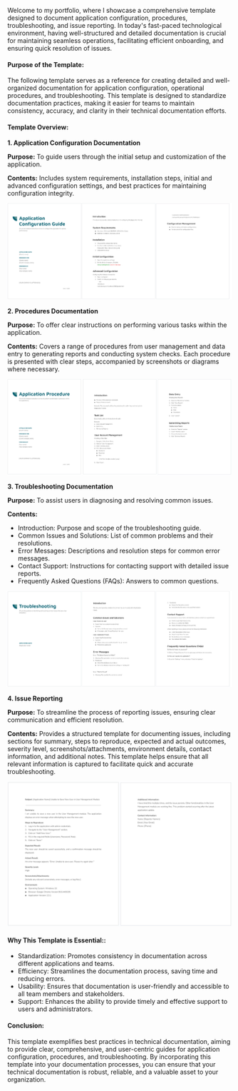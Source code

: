 Welcome to my portfolio, where I showcase a comprehensive template designed to document application configuration, procedures, troubleshooting, and issue reporting. In today's fast-paced technological environment, having well-structured and detailed documentation is crucial for maintaining seamless operations, facilitating efficient onboarding, and ensuring quick resolution of issues.

#### Purpose of the Template:
The following template serves as a reference for creating detailed and well-organized documentation for application configuration, operational procedures, and troubleshooting. This template is designed to standardize documentation practices, making it easier for teams to maintain consistency, accuracy, and clarity in their technical documentation efforts.


#### Template Overview:

**1. Application Configuration Documentation**

   **Purpose:** To guide users through the initial setup and customization of the application.

   **Contents:** Includes system requirements, installation steps, initial and advanced configuration settings, and best practices for maintaining configuration integrity.

   ![image for t-01](images/t-01.png)

**2. Procedures Documentation**

   **Purpose:** To offer clear instructions on performing various tasks within the application.

   **Contents:** Covers a range of procedures from user management and data entry to generating reports and conducting system checks. Each procedure is presented with clear steps, accompanied by screenshots or diagrams where necessary.

  ![image for t-02](images/t-02.png)

**3. Troubleshooting Documentation**

   **Purpose:** To assist users in diagnosing and resolving common issues.

   **Contents:**
   - Introduction: Purpose and scope of the troubleshooting guide.
   - Common Issues and Solutions: List of common problems and their resolutions.
   - Error Messages: Descriptions and resolution steps for common error messages.
   - Contact Support: Instructions for contacting support with detailed issue reports.
   - Frequently Asked Questions (FAQs): Answers to common questions.

   ![image for t-03](images/t-03.png)
   
**4. Issue Reporting**

   **Purpose:** To streamline the process of reporting issues, ensuring clear communication and efficient resolution.

   **Contents:** Provides a structured template for documenting issues, including sections for summary, steps to reproduce, expected and actual outcomes, severity level, screenshots/attachments, environment details, contact information, and additional notes.
   This template helps ensure that all relevant information is captured to facilitate quick and accurate troubleshooting.

 ![image for t-04](images/t-04.png)
   
#### Why This Template is Essential::

- Standardization: Promotes consistency in documentation across different applications and teams.
- Efficiency: Streamlines the documentation process, saving time and reducing errors.
- Usability: Ensures that documentation is user-friendly and accessible to all team members and stakeholders.
- Support: Enhances the ability to provide timely and effective support to users and administrators.

#### Conclusion:

This template exemplifies best practices in technical documentation, aiming to provide clear, comprehensive, and user-centric guides for application configuration, procedures, and troubleshooting. By incorporating this template into your documentation processes, you can ensure that your technical documentation is robust, reliable, and a valuable asset to your organization.

